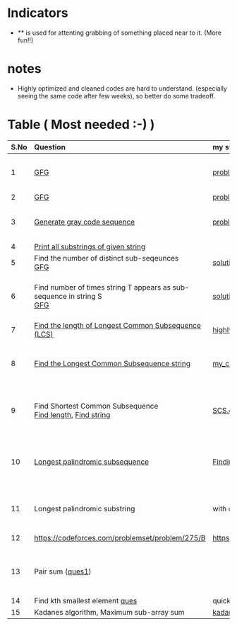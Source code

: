# Indicators
- ** is used for attenting grabbing of something placed near to it. (More fun!!)

# notes
- Highly optimized and cleaned codes are hard to understand. (especially seeing the same code after few weeks), so better do some tradeoff.

# Table ( Most needed :-) )
|S.No | Question | my stuff | notes | keywords | Time | Space
|:---|:--|:--|:--|:--|:---|:---|
|1 | [GFG](https://www.geeksforgeeks.org/swap-characters-in-a-string/) | [problem1.cpp](problem1.cpp) | Effecient approach is nice food for thought! | Nothing much!!, use brain to solve | O(N) | O(N) |
| 2 | [GFG](https://www.geeksforgeeks.org/find-ith-index-character-in-a-binary-string-obtained-after-n-iterations-set-2/) | [problem2.cpp](problem2.cpp) | | | O(N) | O(N) |
| 3 | [Generate gray code sequence](https://www.geeksforgeeks.org/generate-n-bit-gray-codes/) |  [problem3.cpp](problem3.cpp) | Good facts of gray code and its generation | | O(2^N) | O(N) |
| 4 | [Print all substrings of given string](https://www.geeksforgeeks.org/program-print-substrings-given-string/) | | | | O(N^2)** | O(N) | 
| 5 | Find the number of distinct sub-seqeunces <br/> [GFG](https://www.geeksforgeeks.org/count-distinct-subsequences/) | [solution4.cpp](solution4.cpp) | | ```dp``` | O(n) | O(1) |
| 6 | Find number of times string T appears as sub-sequence in string S <br/> [GFG](https://www.geeksforgeeks.org/count-distinct-occurrences-as-a-subsequence/) | [solution5](solution5) | Want to see dry run? check it out here [solution5](solution5)  | ```dp``` | O(n*m) | O(n*m) |
| 7 | [Find the length of Longest Common Subsequence (LCS)](https://leetcode.com/problems/longest-common-subsequence/submissions/1342591094/) | [highly_optimized_code](solution6.cpp) | | ```dp``` | O(n*m) | O(min(n,m)) |
| 8 | [Find the Longest Common Subsequence string](https://www.naukri.com/code360/problems/print-longest-common-subsequence_8416383) | [my_code](find_lcs_string.cpp) | I dont think we can have better space complexity. | ```dp``` | O(n*m) | O(n*m) |  
| 9 | Find Shortest Common Subsequence <br/> [Find length](https://www.geeksforgeeks.org/shortest-common-supersequence/), [Find string](https://leetcode.com/problems/shortest-common-supersequence/description/) | [SCS.cpp](SCS.cpp), [space_optimized_SCS.cpp](space_optimized_SCS.cpp), [using_LCS_for_SCS.cpp](using_LCS_for_SCS.cpp) | Two approaches: 1) using direct dp 2) using LCS | ```dp``` | O(n*m) | O(min(n,m)) |
| 10 | [Longest palindromic subsequence](https://www.geeksforgeeks.org/longest-palindromic-subsequence-dp-12/) | [Finding both length and string](LPS.cpp), [LPS_space_optimized.cpp](LPS_space_optimized.cpp) | Two approaches 1) using LCS 2) using direct dp | ```dp``` | O(n^2) | O(n) |
| 11 | Longest palindromic substring | with dp | there is effecient O(n) algo as well.| | | |
| 12 | https://codeforces.com/problemset/problem/275/B | https://codeforces.com/contest/275/submission/275272759 | | ```2-d dp``` | O(n^2 * m^2) | O(n*m) | 
| 13 | Pair sum ([ques1](https://www.geeksforgeeks.org/find-pairs-given-sum-doubly-linked-list/)) | | | | ϴ(nlogn) if not sorted <br/> ϴ(n) if sorted | ϴ(1) |
| 14 | Find kth smallest element [ques](https://www.geeksforgeeks.org/kth-smallest-largest-element-in-unsorted-array/) | quick_select approach, count sort approach |
| 15 | Kadanes algorithm, Maximum sub-array sum | [kadanes_algo.cpp](kadanes_algo.cpp) | | | O(n) | O(1) |


